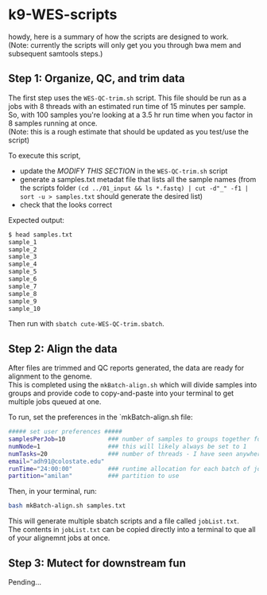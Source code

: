 # k9-WES-scripts

howdy, here is a summary of how the scripts are designed to work.  
(Note: currently the scripts will only get you you through bwa mem and subsequent samtools steps.)

## Step 1: Organize, QC, and trim data

The first step uses the `WES-QC-trim.sh` script. This file should be run as a jobs with 8 threads with an estimated run time of 15 minutes per sample.  
So, with 100 samples you're looking at a 3.5 hr run time when you factor in 8 samples running at once.  
(Note: this is a rough estimate that should be updated as you test/use the script)

To execute this script, 
- update the *MODIFY THIS SECTION* in the `WES-QC-trim.sh` script
- generate a samples.txt metadat file that lists all the sample names (from the scripts folder `(cd ../01_input && ls *.fastq) | cut -d"_" -f1 | sort -u > samples.txt` should generate the desired list)
- check that the looks correct

Expected output:
```sh
$ head samples.txt 
sample_1
sample_2
sample_3
sample_4
sample_5
sample_6
sample_7
sample_8
sample_9
sample_10
```

Then run with `sbatch cute-WES-QC-trim.sbatch`.

## Step 2: Align the data

After files are trimmed and QC reports generated, the data are ready for alignment to the genome.  
This is completed using the `mkBatch-align.sh` which will divide samples into groups and provide code to copy-and-paste into your terminal to get multiple jobs queued at one.  

To run, set the preferences in the `mkBatch-align.sh file:
```sh
##### set user preferences #####
samplesPerJob=10            ### number of samples to groups together for a batch
numNode=1                   ### this will likely always be set to 1
numTasks=20                 ### number of threads - I have seen anywhere from 20 to 64 reccomended- I belive 20 will yield adequate job efficeincy
email="adh91@colostate.edu"
runTime="24:00:00"          ### runtime allocation for each batch of jobs -- this may need to be modififed
partition="amilan"          ### partition to use
```

Then, in your terminal, run:
```sh
bash mkBatch-align.sh samples.txt
```

This will generate multiple sbatch scripts and a file called `jobList.txt`.  
The contents in `jobList.txt` can be copied directly into a terminal to que all of your alignemnt jobs at once.

## Step 3: Mutect for downstream fun

Pending...

